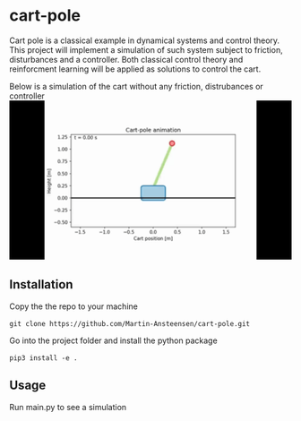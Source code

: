 # cart-pole
Cart pole is a classical example in dynamical systems and control theory. This project will implement a simulation of such system subject to friction, disturbances and a controller. Both classical control theory and reinforcment learning will be applied as solutions to control the cart.

Below is a simulation of the cart without any friction, distrubances or controller
<img src="./media/cartpole.gif" width="600" >


## Installation
Copy the the repo to your machine
```
git clone https://github.com/Martin-Ansteensen/cart-pole.git
```
Go into the project folder and install the python package
```
pip3 install -e .
```

## Usage
Run main.py to see a simulation

